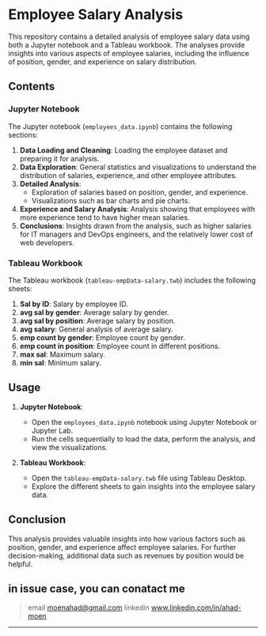 # Employee Salary Analysis

This repository contains a detailed analysis of employee salary data using both a Jupyter notebook and a Tableau workbook. The analyses provide insights into various aspects of employee salaries, including the influence of position, gender, and experience on salary distribution.

## Contents

### Jupyter Notebook

The Jupyter notebook (`employees_data.ipynb`) contains the following sections:

1. **Data Loading and Cleaning**: Loading the employee dataset and preparing it for analysis.
2. **Data Exploration**: General statistics and visualizations to understand the distribution of salaries, experience, and other employee attributes.
3. **Detailed Analysis**: 
    - Exploration of salaries based on position, gender, and experience.
    - Visualizations such as bar charts and pie charts.
4. **Experience and Salary Analysis**: Analysis showing that employees with more experience tend to have higher mean salaries.
5. **Conclusions**: Insights drawn from the analysis, such as higher salaries for IT managers and DevOps engineers, and the relatively lower cost of web developers.

### Tableau Workbook

The Tableau workbook (`tableau-empData-salary.twb`) includes the following sheets:

1. **Sal by ID**: Salary by employee ID.
2. **avg sal by gender**: Average salary by gender.
3. **avg sal by position**: Average salary by position.
4. **avg salary**: General analysis of average salary.
5. **emp count by gender**: Employee count by gender.
6. **emp count in position**: Employee count in different positions.
7. **max sal**: Maximum salary.
8. **min sal**: Minimum salary.

## Usage

1. **Jupyter Notebook**:
    - Open the `employees_data.ipynb` notebook using Jupyter Notebook or Jupyter Lab.
    - Run the cells sequentially to load the data, perform the analysis, and view the visualizations.

2. **Tableau Workbook**:
    - Open the `tableau-empData-salary.twb` file using Tableau Desktop.
    - Explore the different sheets to gain insights into the employee salary data.

## Conclusion

This analysis provides valuable insights into how various factors such as position, gender, and experience affect employee salaries. For further decision-making, additional data such as revenues by position would be helpful.


## in issue case, you can conatact me
> email moenahad@gmail.com
> linkedin www.linkedin.com/in/ahad-moen
---
